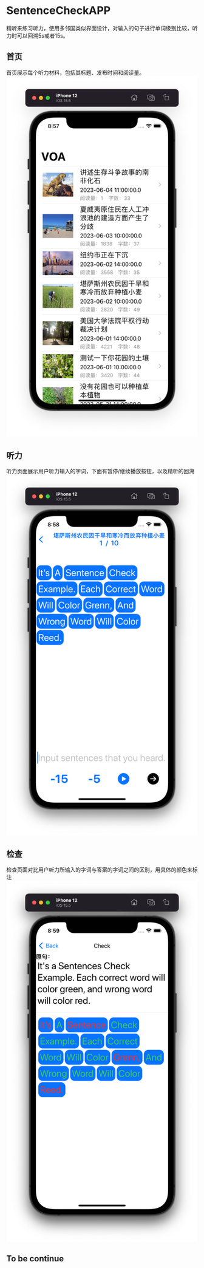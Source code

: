 # SentenceCheckAPP
精听来练习听力，使用多邻国类似界面设计，对输入的句子进行单词级别比较，听力时可以回溯5s或者15s。

## 首页
首页展示每个听力材料，包括其标题、发布时间和阅读量。
![首页](assets/首页.png)
## 听力
听力页面展示用户听力输入的字词，下面有暂停/继续播放按钮，以及精听的回溯
![听力](assets/听力.png)
## 检查
检查页面对比用户听力所输入的字词与答案的字词之间的区别，用具体的颜色来标注
![检查](assets/检查.png)
## To be continue